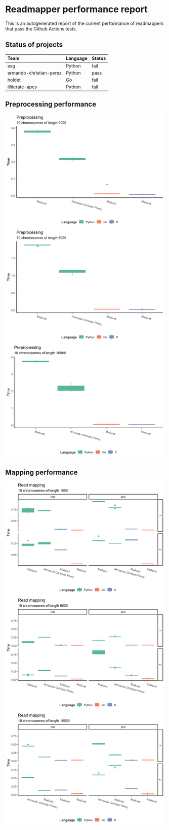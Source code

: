 # Readmapper performance report

This is an autogenerated report of the current performance of
readmappers that pass the Github Actions tests.

## Status of projects

<table>
<thead>
<tr class="header">
<th style="text-align: left;">Team</th>
<th style="text-align: left;">Language</th>
<th style="text-align: left;">Status</th>
</tr>
</thead>
<tbody>
<tr class="odd">
<td style="text-align: left;">asg</td>
<td style="text-align: left;">Python</td>
<td style="text-align: left;">fail</td>
</tr>
<tr class="even">
<td style="text-align: left;">armando-christian-perez</td>
<td style="text-align: left;">Python</td>
<td style="text-align: left;">pass</td>
</tr>
<tr class="odd">
<td style="text-align: left;">holdet</td>
<td style="text-align: left;">Go</td>
<td style="text-align: left;">fail</td>
</tr>
<tr class="even">
<td style="text-align: left;">illiterate-apes</td>
<td style="text-align: left;">Python</td>
<td style="text-align: left;">fail</td>
</tr>
</tbody>
</table>

## Preprocessing performance

![](README_files/figure-markdown_strict/plot_perf-1.png)![](README_files/figure-markdown_strict/plot_perf-2.png)![](README_files/figure-markdown_strict/plot_perf-3.png)

## Mapping performance

![](README_files/figure-markdown_strict/read_map-1.png)![](README_files/figure-markdown_strict/read_map-2.png)![](README_files/figure-markdown_strict/read_map-3.png)
